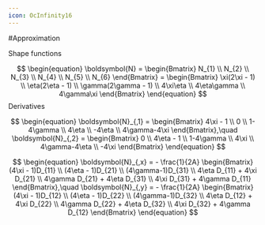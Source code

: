```yaml
---
icon: OcInfinity16
---
```


#Approximation  

Shape functions

$$
\begin{equation}
\boldsymbol{N} = 
\begin{Bmatrix}
N_{1} \\ N_{2} \\ N_{3} \\ N_{4} \\ N_{5} \\ N_{6}
\end{Bmatrix} = 
\begin{Bmatrix}
\xi(2\xi - 1) \\ \eta(2\eta - 1) \\ \gamma(2\gamma - 1) \\ 4\xi\eta \\ 4\eta\gamma \\ 4\gamma\xi
\end{Bmatrix}
\end{equation}
$$
Derivatives

$$
\begin{equation}
\boldsymbol{N}_{,1} = 
\begin{Bmatrix}
4\xi - 1 \\ 0 \\ 1-4\gamma \\ 4\eta \\ -4\eta \\ 4\gamma-4\xi
\end{Bmatrix},\quad
\boldsymbol{N}_{,2} = 
\begin{Bmatrix}
0 \\ 4\eta - 1 \\ 1-4\gamma \\ 4\xi \\ 4\gamma-4\eta \\ -4\xi
\end{Bmatrix}
\end{equation}
$$


$$
\begin{equation}
\boldsymbol{N}_{,x} = - \frac{1}{2A}
\begin{Bmatrix}
(4\xi - 1)D_{11} \\ (4\eta - 1)D_{21} \\ (4\gamma-1)D_{31} \\ 
4\eta D_{11} + 4\xi D_{21} \\ 4\gamma D_{21} + 4\eta D_{31} \\ 4\xi D_{31} + 4\gamma D_{11}
\end{Bmatrix},\quad
\boldsymbol{N}_{,y} = - \frac{1}{2A}
\begin{Bmatrix}
(4\xi - 1)D_{12} \\ (4\eta - 1)D_{22} \\ (4\gamma-1)D_{32} \\ 
4\eta D_{12} + 4\xi D_{22} \\ 4\gamma D_{22} + 4\eta D_{32} \\ 4\xi D_{32} + 4\gamma D_{12}
\end{Bmatrix}
\end{equation}
$$
